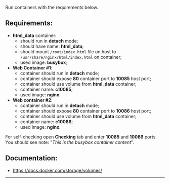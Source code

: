 
Run  containers with the requirements below.  

## Requirements:
- **html_data** container:
  - should run in **detach** mode;
  - should have name: **html_data**;
  - should mount `/root/index.html` file on host to `/usr/share/nginx/html/index.html` on container;
  - used image: **busybox**;  
- **Web Container #1**:
  - container should run in **detach** mode;
  - container should expose **80** container port to **10085** host port;
  - container should use volume from **html_data** container;
  - container name: **c10085**;
  - used image: **nginx**.  
- **Web container #2**:
  - container should run in **detach** mode;
  - container should expose **80** container port to **10086** host port;
  - container should use volume from **html_data** container;
  - container name: **c10086**;
  - used image: **nginx**.  
  
For self-checking open **Checking** tab and enter **10085** and **10086** ports. You should see note: "_This is the busybox container content_".  
  
  
## Documentation:
- https://docs.docker.com/storage/volumes/
  
---
